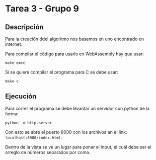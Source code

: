 # Tarea 3 - Grupo 9

## Descripción

Para la creación ddel algoritmo  nos basamos en uno encontrado en internet.

Para compilar el código para usarlo en WebAssembly hay que usar:

```
make emcc
```

Si se quiere compilar el programa para C se debe usar:

```
make c
```

## Ejecución

Para correr el programa se debe levantar un servidor con python de la forma:

```
python -m http.server
```

Con esto se abre el puerto 8000 con los archivos en el link: `localhost:8000/index.html`.

Dentro de la vista se ve un lugar para poner el input, el cuál debe ser el arreglo de números separados por coma.
